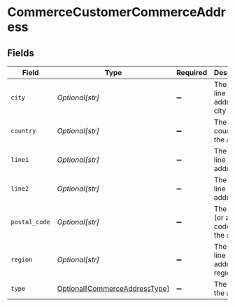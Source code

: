# CommerceCustomerCommerceAddress


## Fields

| Field                                                                       | Type                                                                        | Required                                                                    | Description                                                                 |
| --------------------------------------------------------------------------- | --------------------------------------------------------------------------- | --------------------------------------------------------------------------- | --------------------------------------------------------------------------- |
| `city`                                                                      | *Optional[str]*                                                             | :heavy_minus_sign:                                                          | The third line of the address, or city                                      |
| `country`                                                                   | *Optional[str]*                                                             | :heavy_minus_sign:                                                          | The country for the address                                                 |
| `line1`                                                                     | *Optional[str]*                                                             | :heavy_minus_sign:                                                          | The first line of the address                                               |
| `line2`                                                                     | *Optional[str]*                                                             | :heavy_minus_sign:                                                          | The second line of the address                                              |
| `postal_code`                                                               | *Optional[str]*                                                             | :heavy_minus_sign:                                                          | The postal (or zip) code for the address                                    |
| `region`                                                                    | *Optional[str]*                                                             | :heavy_minus_sign:                                                          | The fourth line of the address, or region                                   |
| `type`                                                                      | [Optional[CommerceAddressType]](../../models/shared/commerceaddresstype.md) | :heavy_minus_sign:                                                          | The type of the address                                                     |